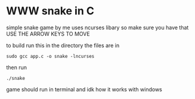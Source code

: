 # **WWW** snake in C
 simple snake game by me 
 uses ncurses libary so make sure you have that
 USE THE ARROW KEYS TO MOVE

 to build run this in the directory the files are in

 ```console
 sudo gcc app.c -o snake -lncurses
 ```

 then run 
 ```console
 ./snake
 ```


 game should run in terminal and idk how it works with windows 
